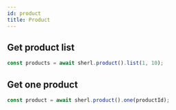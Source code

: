 ```yaml
---
id: product
title: Product
---
```


## Get product list

```ts
const products = await sherl.product().list(1, 10);
```

## Get one product

```ts
const product = await sherl.product().one(productId);
```
